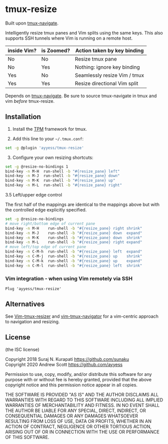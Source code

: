# tmux-resize

Built upon [tmux-navigate](https://github.com/sunaku/tmux-navigate).

Intelligently resize tmux panes and Vim splits using the same keys.
This also supports SSH tunnels where Vim is running on a remote host.

  | inside Vim? | is Zoomed? | Action taken by key binding  |
  | ----------- | ---------- | ---------------------------- |
  | No          | No         | Resize tmux pane             |
  | No          | Yes        | Nothing: ignore key binding  |
  | Yes         | No         | Seamlessly resize Vim / tmux |
  | Yes         | Yes        | Resize directional Vim split |


Depends on [tmux-navigate](https://github.com/ayyess/tmux-navigate).
Be sure to source tmux-navigate in tmux and vim *before* tmux-resize.

## Installation

1. Install the [TPM] framework for tmux.

[TPM]: https://github.com/tmux-plugins/tpm

2. Add this line to your `~/.tmux.conf`:
```sh
set -g @plugin 'ayyess/tmux-resize'
```

3. Configure your own resizing shortcuts:
```sh
set -g @resize-no-bindings 1
bind-key -n M-H  run-shell -b "#{resize_pane} left"
bind-key -n M-J  run-shell -b "#{resize_pane} down"
bind-key -n M-K  run-shell -b "#{resize_pane} up"
bind-key -n M-L  run-shell -b "#{resize_pane} right"
```

3.5 Left/upper edge control

The first half of the mappings are identical to the mappings above but with the
controlled edge explicitly specified.

```sh
set -g @resize-no-bindings
# move right/bottom edge of current pane
bind-key -n M-H    run-shell -b "#{resize_pane} right shrink"
bind-key -n M-J    run-shell -b "#{resize_pane} down  expand"
bind-key -n M-K    run-shell -b "#{resize_pane} down  shrink"
bind-key -n M-L    run-shell -b "#{resize_pane} right expand"
# move left/top edge of current pane
bind-key -n C-M-h  run-shell -b "#{resize_pane} left  expand"
bind-key -n C-M-j  run-shell -b "#{resize_pane} up    shrink"
bind-key -n C-M-k  run-shell -b "#{resize_pane} up    expand"
bind-key -n C-M-l  run-shell -b "#{resize_pane} left  shrink"
```

### Vim integration - when using Vim remotely via SSH

```vim
Plug 'ayyess/tmux-resize'
```

## Alternatives

See [Vim-tmux-resizer](https://github.com/melonmanchan/vim-tmux-resizer) and [vim-tmux-navigator](https://github.com/christoomey/vim-tmux-navigator) for a vim-centric approach to navigation and resizing.

## License

(the ISC license)

Copyright 2018 Suraj N. Kurapati <https://github.com/sunaku>  
Copyright 2020 Andrew Scott <https://github.com/ayyess>  

Permission to use, copy, modify, and/or distribute this software for any
purpose with or without fee is hereby granted, provided that the above
copyright notice and this permission notice appear in all copies.

THE SOFTWARE IS PROVIDED "AS IS" AND THE AUTHOR DISCLAIMS ALL WARRANTIES
WITH REGARD TO THIS SOFTWARE INCLUDING ALL IMPLIED WARRANTIES OF
MERCHANTABILITY AND FITNESS. IN NO EVENT SHALL THE AUTHOR BE LIABLE FOR
ANY SPECIAL, DIRECT, INDIRECT, OR CONSEQUENTIAL DAMAGES OR ANY DAMAGES
WHATSOEVER RESULTING FROM LOSS OF USE, DATA OR PROFITS, WHETHER IN AN
ACTION OF CONTRACT, NEGLIGENCE OR OTHER TORTIOUS ACTION, ARISING OUT OF
OR IN CONNECTION WITH THE USE OR PERFORMANCE OF THIS SOFTWARE.
